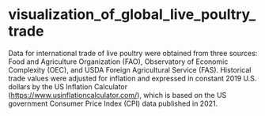 # visualization_of_global_live_poultry_trade
Data for international trade of live poultry were obtained from three sources: Food and Agriculture Organization (FAO), Observatory of Economic Complexity (OEC), and USDA Foreign Agricultural Service (FAS). Historical trade values were adjusted for inflation and expressed in constant 2019 U.S. dollars by the US Inflation Calculator (https://www.usinflationcalculator.com/), which is based on the US government Consumer Price Index (CPI) data published in 2021.
